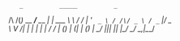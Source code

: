        _          _____          _       
/\   /(_)_ __ ___/__   \___   __| | ___ 
\ \ / / | '_ ` _ \ / /\/ _ \ / _` |/ _ \
 \ V /| | | | | | / / | (_) | (_| | (_) |
  \_/ |_|_| |_| |_\/   \___/ \__,_|\___/
